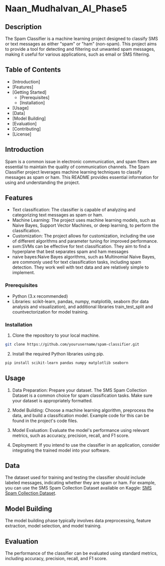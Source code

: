 # Naan_Mudhalvan_AI_Phase5

## Description

The Spam Classifier is a machine learning project designed to classify SMS or text messages as either "spam" or "ham" (non-spam). This project aims to provide a tool for detecting and filtering out unwanted spam messages, making it useful for various applications, such as email or SMS filtering.

## Table of Contents

- [Introduction]
- [Features]
- [Getting Started]
  - [Prerequisites]
  - [Installation]
- [Usage]
- [Data]
- [Model Building]
- [Evaluation]
- [Contributing]
- [License]

## Introduction

Spam is a common issue in electronic communication, and spam filters are essential to maintain the quality of communication channels. The Spam Classifier project leverages machine learning techniques to classify messages as spam or ham. This README provides essential information for using and understanding the project.

## Features

- Text classification: The classifier is capable of analyzing and categorizing text messages as spam or ham.
- Machine Learning: The project uses machine learning models, such as Naive Bayes, Support Vector Machines, or deep learning, to perform the classification.
- Customization: The project allows for customization, including the use of different algorithms and parameter tuning for improved performance.
- svm:SVMs can be effective for text classification. They aim to find a hyperplane that best separates spam and ham messages
- naive bayes:Naive Bayes algorithms, such as Multinomial Naive Bayes, are commonly used for text classification tasks, including spam detection. They work well with text data and are relatively simple to implement.



### Prerequisites

- Python (3.x recommended)
- Libraries: scikit-learn, pandas, numpy, matplotlib, seaborn (for data analysis and visualization), and additional libraries train_test_split and countvectorization for model training.

### Installation

1. Clone the repository to your local machine.

```bash
git clone https://github.com/yourusername/spam-classifier.git
```

2. Install the required Python libraries using pip.

```bash
pip install scikit-learn pandas numpy matplotlib seaborn
```

## Usage

1. Data Preparation: Prepare your dataset. The SMS Spam Collection Dataset is a common choice for spam classification tasks. Make sure your dataset is appropriately formatted.

2. Model Building: Choose a machine learning algorithm, preprocess the data, and build a classification model. Example code for this can be found in the project's code files.

3. Model Evaluation: Evaluate the model's performance using relevant metrics, such as accuracy, precision, recall, and F1 score.

4. Deployment: If you intend to use the classifier in an application, consider integrating the trained model into your software.

## Data

The dataset used for training and testing the classifier should include labeled messages, indicating whether they are spam or ham. For example, you can use the SMS Spam Collection Dataset available on Kaggle: [SMS Spam Collection Dataset](https://www.kaggle.com/datasets/uciml/sms-spam-collection-dataset).

## Model Building

The model building phase typically involves data preprocessing, feature extraction, model selection, and model training.

## Evaluation

The performance of the classifier can be evaluated using standard metrics, including accuracy, precision, recall, and F1 score.
